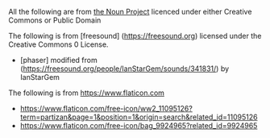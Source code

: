 All the following are from [the Noun Project](https://thenounproject.com) licenced under either Creative Commons or Public Domain

The following is from [freesound] (https://freesound.org) licensed under the Creative Commons 0 License. 
* [phaser] modified from (https://freesound.org/people/IanStarGem/sounds/341831/) by IanStarGem

The following is from https://www.flaticon.com
* https://www.flaticon.com/free-icon/ww2_11095126?term=partizan&page=1&position=1&origin=search&related_id=11095126
* https://www.flaticon.com/free-icon/bag_9924965?related_id=9924965
